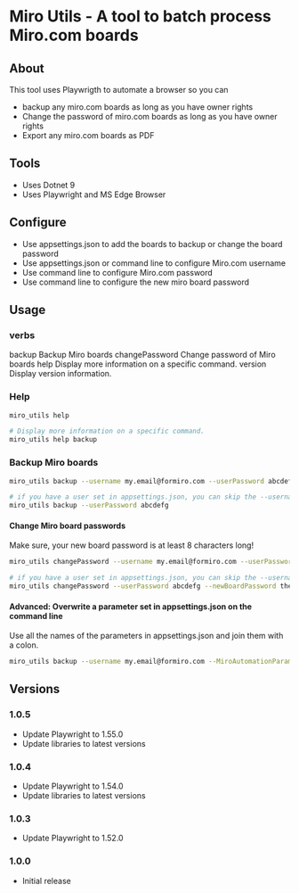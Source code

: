 # Miro Utils - A tool to batch process Miro.com boards

## About

This tool uses Playwrigth to automate a browser so you can

- backup any miro.com boards as long as you have owner rights
- Change the password of miro.com boards as long as you have owner rights
- Export any miro.com boards as PDF


## Tools

- Uses Dotnet 9
- Uses Playwright and MS Edge Browser

## Configure

- Use appsettings.json to add the boards to backup or change the board password
- Use appsettings.json or command line to configure Miro.com username
- Use command line to configure Miro.com password
- Use command line to configure the new miro board password


## Usage

### verbs

  backup            Backup Miro boards
  changePassword    Change password of Miro boards
  help              Display more information on a specific command.
  version           Display version information.

### Help

```bash
miro_utils help

# Display more information on a specific command.
miro_utils help backup
```

### Backup Miro boards

```bash
miro_utils backup --username my.email@formiro.com --userPassword abcdefg

# if you have a user set in appsettings.json, you can skip the --username parameter
miro_utils backup --userPassword abcdefg
```

#### Change Miro board passwords

Make sure, your new board password is at least 8 characters long!

```bash
miro_utils changePassword --username my.email@formiro.com --userPassword abcdefg --newBoardPassword theNewPasswordToSet

# if you have a user set in appsettings.json, you can skip the --username parameter
miro_utils changePassword --userPassword abcdefg --newBoardPassword theNewPasswordToSet
```

#### Advanced: Overwrite a parameter set in appsettings.json on the command line

Use all the names of the parameters in appsettings.json and join them with a colon.

```bash
miro_utils backup --username my.email@formiro.com --MiroAutomationParams:UserPassword Password
```
  
## Versions

### 1.0.5

- Update Playwright to 1.55.0
- Update libraries to latest versions

### 1.0.4

- Update Playwright to 1.54.0
- Update libraries to latest versions

### 1.0.3

- Update Playwright to 1.52.0

### 1.0.0

- Initial release
